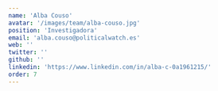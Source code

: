 ```yaml
---
name: 'Alba Couso'
avatar: '/images/team/alba-couso.jpg'
position: 'Investigadora'
email: 'alba.couso@politicalwatch.es'
web: ''
twitter: ''
github: ''
linkedin: 'https://www.linkedin.com/in/alba-c-0a1961215/'
order: 7
---
```

